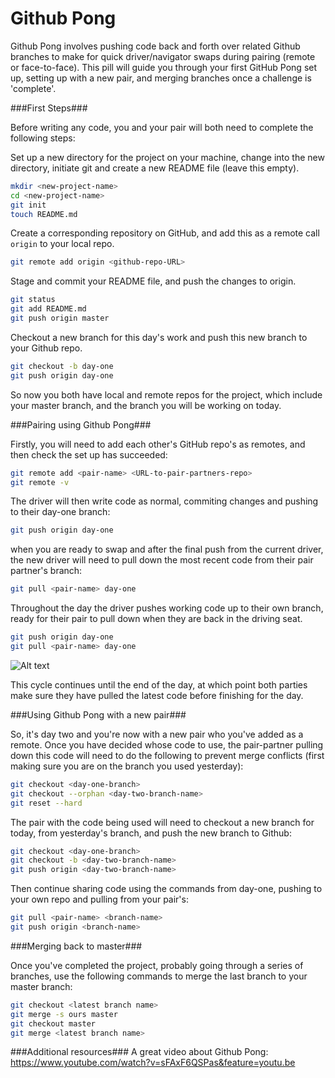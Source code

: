 Github Pong
============

Github Pong involves pushing code back and forth over related Github branches to make for quick driver/navigator swaps during pairing (remote or face-to-face).  This pill will guide you through your first GitHub Pong set up, setting up with a new pair, and merging branches once a challenge is 'complete'.

###First Steps###

Before writing any code, you and your pair will both need to complete the following steps:

Set up a new directory for the project on your machine, change into the new directory, initiate git and create a new README file (leave this empty).
```sh
mkdir <new-project-name>
cd <new-project-name>
git init
touch README.md
```
Create a corresponding repository on GitHub, and add this as a remote call ```origin``` to your local repo.
```sh
git remote add origin <github-repo-URL>
```
Stage and commit your README file, and push the changes to origin.
```sh
git status
git add README.md
git push origin master
``` 
Checkout a new branch for this day's work and push this new branch to your Github repo.
```sh
git checkout -b day-one
git push origin day-one
```

So now you both have local and remote repos for the project, which include your master branch, and the branch you will be working on today.

###Pairing using Github Pong###

Firstly, you will need to add each other's GitHub repo's as remotes, and then check the set up has succeeded:
```sh
git remote add <pair-name> <URL-to-pair-partners-repo>
git remote -v
```
The driver will then write code as normal, commiting changes and pushing to their day-one branch:
```sh
git push origin day-one
```
when you are ready to swap and after the final push from the current driver, the new driver will need to pull down the most recent code from their pair partner's branch:
```sh
git pull <pair-name> day-one
```
Throughout the day the driver pushes working code up to their own branch, ready for their pair to pull down when they are back in the driving seat.
```sh
git push origin day-one
git pull <pair-name> day-one
```

![Alt text](http://i.imgur.com/eDBDnQv.jpg)

This cycle continues until the end of the day, at which point both parties make sure they have pulled the latest code before finishing for the day.

###Using Github Pong with a new pair###

So, it's day two and you're now with a new pair who you've added as a remote. Once you have decided whose code to use, the pair-partner pulling down this code will need to do the following to prevent merge conflicts (first making sure you are on the branch you used yesterday):
```sh
git checkout <day-one-branch>
git checkout --orphan <day-two-branch-name>
git reset --hard
```
The pair with the code being used will need to checkout a new branch for today, from yesterday's branch, and push the new branch to Github:
```sh
git checkout <day-one-branch>
git checkout -b <day-two-branch-name>
git push origin <day-two-branch-name>
```
Then continue sharing code using the commands from day-one, pushing to your own repo and pulling from your pair's:
```sh
git pull <pair-name> <branch-name>
git push origin <branch-name>
```

###Merging back to master###

Once you've completed the project, probably going through a series of branches, use the following commands to merge the last branch to your master branch:
```sh
git checkout <latest branch name>
git merge -s ours master
git checkout master
git merge <latest branch name>
```

###Additional resources###
A great video about Github Pong: https://www.youtube.com/watch?v=sFAxF6QSPas&feature=youtu.be
